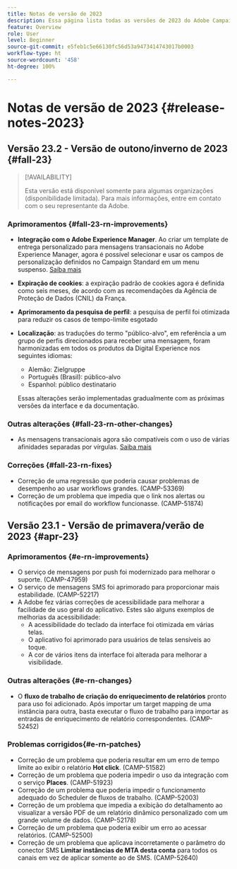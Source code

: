```yaml
---
title: Notas de versão de 2023
description: Essa página lista todas as versões de 2023 do Adobe Campaign Standard
feature: Overview
role: User
level: Beginner
source-git-commit: e5feb1c5e66130fc56d53a9473414743017b0003
workflow-type: ht
source-wordcount: '458'
ht-degree: 100%

---
```


# Notas de versão de 2023 {#release-notes-2023}

## Versão 23.2 - Versão de outono/inverno de 2023 {#fall-23}

>[!AVAILABILITY]
>
>Esta versão está disponível somente para algumas organizações (disponibilidade limitada). Para mais informações, entre em contato com o seu representante da Adobe.

### Aprimoramentos {#fall-23-rn-improvements}

* **Integração com o Adobe Experience Manager**. Ao criar um template de entrega personalizado para mensagens transacionais no Adobe Experience Manager, agora é possível selecionar e usar os campos de personalização definidos no Campaign Standard em um menu suspenso. [Saiba mais](../../integrating/using/creating-email-experience-manager.md)

* **Expiração de cookies**: a expiração padrão de cookies agora é definida como seis meses, de acordo com as recomendações da Agência de Proteção de Dados (CNIL) da França.

* **Aprimoramento da pesquisa de perfil**: a pesquisa de perfil foi otimizada para reduzir os casos de tempo-limite esgotado

* **Localização**: as traduções do termo &quot;público-alvo&quot;, em referência a um grupo de perfis direcionados para receber uma mensagem, foram harmonizadas em todos os produtos da Digital Experience nos seguintes idiomas:

   * Alemão: Zielgruppe
   * Português (Brasil): público-alvo
   * Espanhol: público destinatario

  Essas alterações serão implementadas gradualmente com as próximas versões da interface e da documentação.


### Outras alterações {#fall-23-rn-other-changes}

* As mensagens transacionais agora são compatíveis com o uso de várias afinidades separadas por vírgulas. [Saiba mais](../../sending/using/managing-typologies.md)

### Correções {#fall-23-rn-fixes}

* Correção de uma regressão que poderia causar problemas de desempenho ao usar workflows grandes. (CAMP-53369)
* Correção de um problema que impedia que o link nos alertas ou notificações por email do workflow funcionasse. (CAMP-51874)

## Versão 23.1 - Versão de primavera/verão de 2023 {#apr-23}

### Aprimoramentos {#e-rn-improvements}

* O serviço de mensagens por push foi modernizado para melhorar o suporte. (CAMP-47959)
* O serviço de mensagens SMS foi aprimorado para proporcionar mais estabilidade. (CAMP-52217)
* A Adobe fez várias correções de acessibilidade para melhorar a facilidade de uso geral do aplicativo. Estes são alguns exemplos de melhorias da acessibilidade:
   * A acessibilidade do teclado da interface foi otimizada em várias telas.
   * O aplicativo foi aprimorado para usuários de telas sensíveis ao toque.
   * A cor de vários itens da interface foi alterada para melhorar a visibilidade.

### Outras alterações {#e-rn-changes}

* O **fluxo de trabalho de criação do enriquecimento de relatórios** pronto para uso foi adicionado. Após importar um target mapping de uma instância para outra, basta executar o fluxo de trabalho para importar as entradas de enriquecimento de relatório correspondentes. (CAMP-52452)

### Problemas corrigidos{#e-rn-patches}

* Correção de um problema que poderia resultar em um erro de tempo limite ao exibir o relatório **Hot click**. (CAMP-51582)
* Correção de um problema que poderia impedir o uso da integração com o serviço **Places**. (CAMP-51923)
* Correção de um problema que poderia impedir o funcionamento adequado do Scheduler de fluxos de trabalho. (CAMP-52003)
* Correção de um problema que impedia a exibição do detalhamento ao visualizar a versão PDF de um relatório dinâmico personalizado com um grande volume de dados. (CAMP-52178)
* Correção de um problema que poderia exibir um erro ao acessar relatórios. (CAMP-52500)
* Correção de um problema que aplicava incorretamente o parâmetro do conector SMS **Limitar instâncias de MTA desta conta** para todos os canais em vez de aplicar somente ao de SMS. (CAMP-52640)
